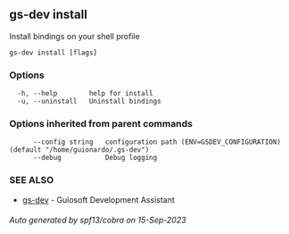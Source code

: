 ## gs-dev install

Install bindings on your shell profile

```
gs-dev install [flags]
```

### Options

```
  -h, --help        help for install
  -u, --uninstall   Uninstall bindings
```

### Options inherited from parent commands

```
      --config string   configuration path (ENV=GSDEV_CONFIGURATION) (default "/home/guionardo/.gs-dev")
      --debug           Debug logging
```

### SEE ALSO

* [gs-dev](gs-dev.md)	 - Guiosoft Development Assistant

###### Auto generated by spf13/cobra on 15-Sep-2023
